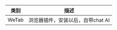 | 类别   | 描述                                                                                |
|:----:|-----------------------------------------------------------------------------------|
| WeTab | 浏览器插件，安装以后，自带chat AI |
